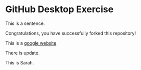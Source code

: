 # GitHub Desktop Exercise

This is a sentence.

Congratulations, you have successfully forked this repository!

This is a [google website](https://www.google.com)

There is update.

This is Sarah.